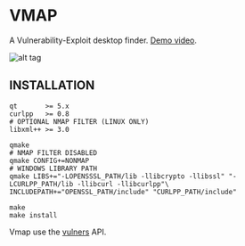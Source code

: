 # VMAP

A Vulnerability-Exploit desktop finder. [Demo video](https://streamable.com/t2uld).

![alt tag](https://image.ibb.co/nK2ppv/vmap.png)

## INSTALLATION

```shell
qt       >= 5.x
curlpp   >= 0.8
# OPTIONAL NMAP FILTER (LINUX ONLY)
libxml++ >= 3.0 
```

```shell
qmake
# NMAP FILTER DISABLED
qmake CONFIG+=NONMAP 
# WINDOWS LIBRARY PATH
qmake LIBS+="-LOPENSSSL_PATH/lib -llibcrypto -llibssl" "-LCURLPP_PATH/lib -llibcurl -llibcurlpp"\
INCLUDEPATH+="OPENSSL_PATH/include" "CURLPP_PATH/include"

make
make install
```

Vmap use the [vulners](https://vulners.com/api/v3/) API.
